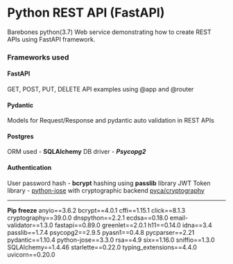 # Python REST API (FastAPI)
Barebones python(3.7) Web service demonstrating how to create REST APIs using FastAPI framework.


### Frameworks used
#### FastAPI 
GET, POST, PUT, DELETE API examples using @app and @router

#### Pydantic
Models for Request/Response and pydantic auto validation in REST APIs

#### Postgres
ORM used - **SQLAlchemy**
DB driver - ***Psycopg2***

#### Authentication
User password hash - **bcrypt** hashing using **passlib** library
JWT Token  library - [python-jose](https://github.com/mpdavis/python-jose) with cryptographic backend [pyca/cryptography](https://cryptography.io/en/latest/)

-------------------------------------------------------------

**Pip freeze**
anyio==3.6.2
bcrypt==4.0.1
cffi==1.15.1
click==8.1.3
cryptography==39.0.0
dnspython==2.2.1
ecdsa==0.18.0
email-validator==1.3.0
fastapi==0.89.0
greenlet==2.0.1
h11==0.14.0
idna==3.4
passlib==1.7.4
psycopg2==2.9.5
pyasn1==0.4.8
pycparser==2.21
pydantic==1.10.4
python-jose==3.3.0
rsa==4.9
six==1.16.0
sniffio==1.3.0
SQLAlchemy==1.4.46
starlette==0.22.0
typing_extensions==4.4.0
uvicorn==0.20.0